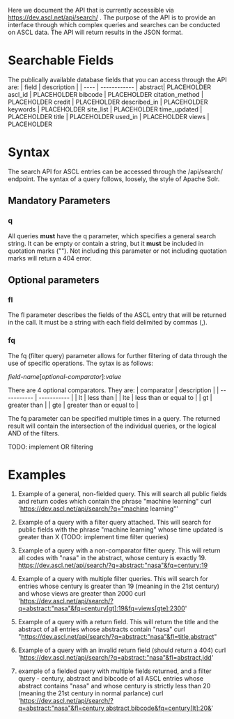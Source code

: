 Here we document the API that is currently accessible via
https://dev.ascl.net/api/search/ .
The purpose of the API is to provide an interface through which complex queries and searches can be conducted on ASCL data. The API will return results in the JSON format.

# Searchable Fields
The publically available database fields that you can access through the API are:
| field | description |
| ---- | ------------ |
abstract| PLACEHOLDER
ascl\_id |  PLACEHOLDER
bibcode | PLACEHOLDER
citation\_method |  PLACEHOLDER
credit | PLACEHOLDER
described\_in | PLACEHOLDER
keywords | PLACEHOLDER
site\_list | PLACEHOLDER
time\_updated | PLACEHOLDER
title | PLACEHOLDER
used\_in | PLACEHOLDER
views | PLACEHOLDER



# Syntax
The search API for ASCL entries can be accessed through the /api/search/ endpoint. The syntax of a query follows, loosely, the style of Apache Solr. 


## Mandatory Parameters

### q
All queries **must** have the q parameter, which specifies a general search string. It can be empty or contain a string, but it **must** be included in quotation marks (""). Not including this parameter or not including quotation marks will return a 404 error. 


## Optional parameters

### fl
The fl parameter describes the fields of the ASCL entry that will be returned in the call. It must be a string with each field delimited by commas (,). 

### fq
The fq (filter query) parameter allows for further filtering of data through the use of specific operations. The sytax is as follows:

*field-name*[*optional-comparator*]:*value*

There are 4 optional comparators. They are:
| comparator  | description |
| ----------- | ----------- |
| lt | less than |
| lte | less than or equal to |
| gt | greater than |
| gte | greater than or equal to |

The fq parameter can be specified multiple times in a query. The returned result will contain the intersection of the individual queries, or the logical AND of the filters. 

TODO: implement OR filtering


# Examples
1. Example of a general, non-fielded query. This will search all public fields and return codes which contain the phrase "machine learning"
curl 'https://dev.ascl.net/api/search/?q="machine learning"'

2. Example of a query with a filter query attached. This will search for public fields with the phrase "machine learning" whose time updated is greater than X 
(TODO: implement time filter queries)

3. Example of a query with a non-comparator filter query. This will return all codes with "nasa" in the abstract, whose century is exactly 19.
https://dev.ascl.net/api/search/?q=abstract:"nasa"&fq=century:19

3. Example of a query with multiple filter queries. This will search for entries whose century is greater than 19 (meaning in the 21st century) and whose views are greater than 2000
curl 'https://dev.ascl.net/api/search/?q=abstract:"nasa"&fq=century[gt]:19&fq=views[gte]:2300'

4. Example of a query with a return field. This will return the title and the abstract of all entries whose abstracts contain "nasa"
curl "https://dev.ascl.net/api/search/?q=abstract:"nasa"&fl=title,abstract"


5. Example of a query with an invalid return field (should return a 404)
curl 'https://dev.ascl.net/api/search/?q=abstract:"nasa"&fl=abstract,idd'


7. example of a fielded query with multiple fields returned, and a filter query - century, abstract and bibcode of all ASCL entries whose abstract contains "nasa" and whose century is strictly less than 20 (meaning the 21st century in normal parlance)
curl 'https://dev.ascl.net/api/search/?q=abstract:"nasa"&fl=century,abstract,bibcode&fq=century[lt]:20&'
